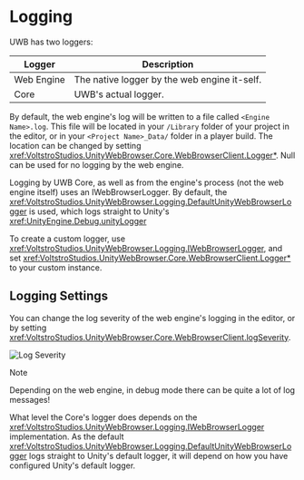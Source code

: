 # Logging

UWB has two loggers:

|Logger    |Description                                 |
|--------- |------------------------------------------- |
|Web Engine|The native logger by the web engine it-self.|
|Core      |UWB's actual logger.                        |

By default, the web engine's log will be written to a file called `<Engine Name>.log`. This file will be located in your `/Library` folder of your project in the editor, or in your `<Project Name>_Data/` folder in a player build. The location can be changed by setting <xref:VoltstroStudios.UnityWebBrowser.Core.WebBrowserClient.Logger*>. Null can be used for no logging by the web engine.

Logging by UWB Core, as well as from the engine's process (not the web engine itself) uses an IWebBrowserLogger. By default, the <xref:VoltstroStudios.UnityWebBrowser.Logging.DefaultUnityWebBrowserLogger> is used, which logs straight to Unity's <xref:UnityEngine.Debug.unityLogger>

To create a custom logger, use <xref:VoltstroStudios.UnityWebBrowser.Logging.IWebBrowserLogger>, and set <xref:VoltstroStudios.UnityWebBrowser.Core.WebBrowserClient.Logger*> to your custom instance.

## Logging Settings

You can change the log severity of the web engine's logging in the editor, or by setting <xref:VoltstroStudios.UnityWebBrowser.Core.WebBrowserClient.logSeverity>.

![Log Severity](~/assets/images/articles/user/logging/LogSeverity.webp)

> [!NOTE]
> Depending on the web engine, in debug mode there can be quite a lot of log messages!

What level the Core's logger does depends on the <xref:VoltstroStudios.UnityWebBrowser.Logging.IWebBrowserLogger> implementation. As the default <xref:VoltstroStudios.UnityWebBrowser.Logging.DefaultUnityWebBrowserLogger> logs straight to Unity's default logger, it will depend on how you have configured Unity's default logger.
